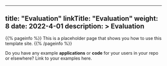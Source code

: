 
---
title: "Evaluation"
linkTitle: "Evaluation"
weight: 8
date: 2022-4-01
description: >
  Evaluation
---

{{% pageinfo %}}
This is a placeholder page that shows you how to use this template site.
{{% /pageinfo %}}

Do you have any example **applications** or **code** for your users in your repo or elsewhere? Link to your examples here.


